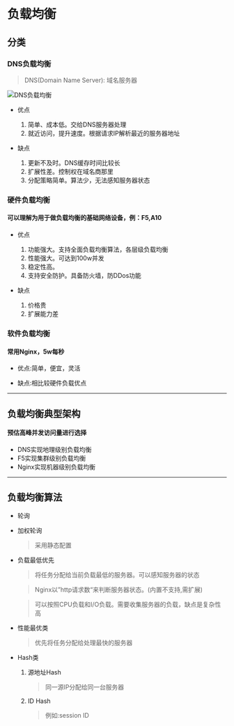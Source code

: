 # 负载均衡

## 分类
### DNS负载均衡
> DNS(Domain Name Server): 域名服务器

![DNS负载均衡](https://ww3.sinaimg.cn/large/006tNc79gy1fc7x8apfnyj30pk0ma765.jpg)

* 优点

    1. 简单、成本低。交给DNS服务器处理
    2. 就近访问，提升速度。根据请求IP解析最近的服务器地址
    
* 缺点

    1. 更新不及时。DNS缓存时间比较长
    2. 扩展性差。控制权在域名商那里
    3. 分配策略简单。算法少，无法感知服务器状态

### 硬件负载均衡
#### 可以理解为用于做负载均衡的基础网络设备，例：F5,A10
* 优点

    1. 功能强大。支持全面负载均衡算法，各层级负载均衡
    2. 性能强大。可达到100w并发
    3. 稳定性高。
    4. 支持安全防护。具备防火墙，防DDos功能
    
* 缺点

    1. 价格贵
    2. 扩展能力差

### 软件负载均衡
#### 常用Nginx，5w每秒
* 优点:简单，便宜，灵活
    
* 缺点:相比较硬件负载优点
---
## 负载均衡典型架构
#### 预估高峰并发访问量进行选择
* DNS实现地理级别负载均衡
* F5实现集群级别负载均衡
* Nginx实现机器级别负载均衡
---
## 负载均衡算法
* 轮询
* 加权轮询
    > 采用静态配置
* 负载最低优先
    > 将任务分配给当前负载最低的服务器。可以感知服务器的状态

    > Nginx以”http请求数“来判断服务器状态。(内置不支持,需扩展)

    > 可以按照CPU负载和I/O负载。需要收集服务器的负载，缺点是复杂性高

* 性能最优类
    > 优先将任务分配给处理最快的服务器

* Hash类

  1. 源地址Hash
     > 同一源IP分配给同一台服务器

  2. ID Hash
     > 例如:session ID